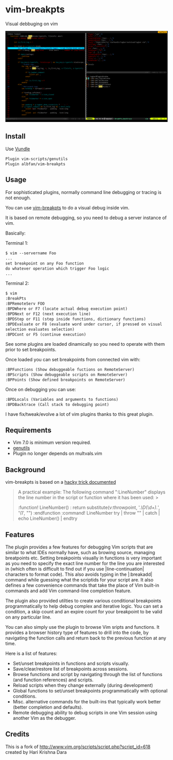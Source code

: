 # vim-breakpts

Visual debbuging on vim

![Debugging tagbar with breakpts](res/screenshot.png)

## Install 

Use [Vundle](https://github.com/VundleVim/Vundle.vim)

    Plugin vim-scripts/genutils
    Plugin albfan/vim-breakpts

## Usage

For sophisticated plugins, normally command line debugging or tracing is not enough.

You can use [vim-breakpts](https://github.com/albfan/vim-breakpts) to do a visual debug inside vim.

It is based on remote debugging, so you need to debug a server instance of vim.

Basically:

Terminal 1:

    $ vim --servername Foo
    ...
    set breakpoint on any Foo function
    do whatever operation which trigger Foo logic
    ...

Terminal 2:

    $ vim
    :BreakPts
    :BPRemoteServ FOO
    :BPDWhere or F7 (locate actual debug execution point)
    :BPDNext or F12 (next execution line)
    :BPDStep or F11 (step inside functions, dictionary functions)
    :BPDEvaluate or F8 (evaluate word under cursor, if pressed on visual selection evaluates selection)
    :BPDCont or F5 (continue execution)

See some plugins are loaded dinamically so you need to operate with them prior to set breakpoints.

Once loaded you can set breakpoints from connected vim with:

    :BPFunctions (Show debuggeable fuctions on RemoteServer)
    :BPScripts (Show debuggeable scripts on RemoteServer)
    :BPPoints (Show defined breakpoints on RemoteServer)

Once on debugging you can use:

    :BPDLocals (Variables and arguments to functions)
    :BPDBacktrace (Call stack to debugging point)

I have fix/tweak/evolve a lot of vim plugins thanks to this great plugin.

## Requirements

- Vim 7.0 is minimum version required.
- [genutils](https://github.com/vim-scripts/genutils)
- Plugin no longer depends on multvals.vim

## Background

vim-breakpts is based on a [hacky trick documented](https://github.com/vim/vim/blob/master/runtime/doc/eval.txt#L8127)

>A practical example:  The following command ":LineNumber" displays the line
>number in the script or function where it has been used: >
>
>    :function! LineNumber()
>    :    return substitute(v:throwpoint, '.*\D\(\d\+\).*', '\1', "")
>    :endfunction
>    :command! LineNumber try | throw "" | catch | echo LineNumber() | endtry

## Features

The plugin provides a few features for debugging Vim scripts that are similar to what IDEs normally have, such as browing source, managing breatpoints etc.  Setting breakpoints visually in functions is very important as you need to specify the exact line number for the line you are interested in (which often is difficult to find out if you use |line-continuation| characters to format code). This also avoids typing in the |:breakadd| command while guessing what the scriptids for your script are. It also defines a few convenience commands that take the place of Vim built-in commands and add Vim command-line completion feature.

The plugin also provided utilties to create various conditional breakpoints programmatically to help debug complex and iterative logic. You can set a condition, a skip count and an expire count for your breakpoint to be valid on any particular line.

You can also simply use the plugin to browse Vim sripts and functions. It provides a browser history type of features to drill into the code, by navigating the function calls and return back to the previous function at any time.

Here is a list of features:

 - Set/unset breakpoints in functions and scripts visually.
 - Save/clear/restore list of breakpoints across sessions.
 - Browse functions and script by navigating through the list of functions (and function references) and scripts.
 - Reload scripts when they change externally (during development)
 - Global functions to set/unset breakpoints programmatically with optional conditions.
 - Misc. alternative commands for the built-ins that typically work better (better completion and defaults).
 - Remote debugging ability to debug scripts in one Vim session using another Vim as the debugger.

## Credits

This is a fork of http://www.vim.org/scripts/script.php?script_id=618 created by Hari Krishna Dara

